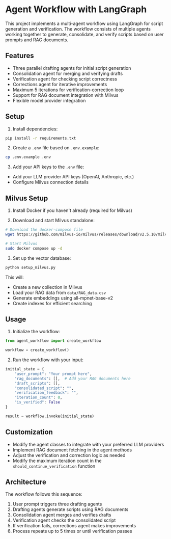 # Agent Workflow with LangGraph

This project implements a multi-agent workflow using LangGraph for script generation and verification. The workflow consists of multiple agents working together to generate, consolidate, and verify scripts based on user prompts and RAG documents.

## Features

- Three parallel drafting agents for initial script generation
- Consolidation agent for merging and verifying drafts
- Verification agent for checking script correctness
- Corrections agent for iterative improvements
- Maximum 5 iterations for verification-correction loop
- Support for RAG document integration with Milvus
- Flexible model provider integration

## Setup

1. Install dependencies:
```bash
pip install -r requirements.txt
```

2. Create a `.env` file based on `.env.example`:
```bash
cp .env.example .env
```

3. Add your API keys to the `.env` file:
- Add your LLM provider API keys (OpenAI, Anthropic, etc.)
- Configure Milvus connection details

## Milvus Setup

1. Install Docker if you haven't already (required for Milvus)

2. Download and start Milvus standalone:
```bash
# Download the docker-compose file
wget https://github.com/milvus-io/milvus/releases/download/v2.5.10/milvus-standalone-docker-compose.yml -O docker-compose.yml

# Start Milvus
sudo docker compose up -d
```

3. Set up the vector database:
```bash
python setup_milvus.py
```
This will:
- Create a new collection in Milvus
- Load your RAG data from `data/RAG_data.csv`
- Generate embeddings using all-mpnet-base-v2
- Create indexes for efficient searching

## Usage

1. Initialize the workflow:
```python
from agent_workflow import create_workflow

workflow = create_workflow()
```

2. Run the workflow with your input:
```python
initial_state = {
    "user_prompt": "Your prompt here",
    "rag_documents": [],  # Add your RAG documents here
    "draft_scripts": [],
    "consolidated_script": "",
    "verification_feedback": "",
    "iteration_count": 0,
    "is_verified": False
}

result = workflow.invoke(initial_state)
```

## Customization

- Modify the agent classes to integrate with your preferred LLM providers
- Implement RAG document fetching in the agent methods
- Adjust the verification and correction logic as needed
- Modify the maximum iteration count in the `should_continue_verification` function

## Architecture

The workflow follows this sequence:
1. User prompt triggers three drafting agents
2. Drafting agents generate scripts using RAG documents
3. Consolidation agent merges and verifies drafts
4. Verification agent checks the consolidated script
5. If verification fails, corrections agent makes improvements
6. Process repeats up to 5 times or until verification passes